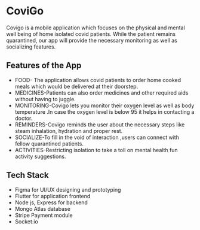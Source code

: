 # CoviGo

Covigo is a mobile application which focuses on the physical and mental well being of home isolated covid patients.
While the patient remains quarantined, our app will provide the necessary monitoring as well as socializing features.

## Features of the App
- FOOD- The application allows covid patients to order home cooked meals which would be delivered at their doorstep.
- MEDICINES-Patients can also order medicines and other required aids without having to juggle.
- MONITORING-Covigo lets you monitor their oxygen level as well as body temperature .In case the oxygen level is below 95 it helps in contacting a doctor.
- REMINDERS-Covigo reminds the user about the necessary steps like steam inhalation, hydration and proper rest.
- SOCIALIZE-To fill in the void of interaction ,users can connect with fellow quarantined patients.
- ACTIVITIES-Restricting isolation to take a toll on mental health fun activity suggestions.
## Tech Stack
- Figma for UI/UX designing and prototyping
- Flutter for application frontend
- Node js, Express for backend 
- Mongo Atlas database
- Stripe Payment module
- Socket.io


